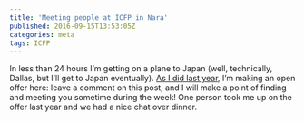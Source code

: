 ```yaml
---
title: 'Meeting people at ICFP in Nara'
published: 2016-09-15T13:53:05Z
categories: meta
tags: ICFP
---
```


<p>In less than 24 hours I’m getting on a plane to Japan (well, technically, Dallas, but I’ll get to Japan eventually). <a href="https://byorgey.wordpress.com/2015/08/29/meeting-new-people-at-icfp/">As I did last year</a>, I’m making an open offer here: leave a comment on this post, and I will make a point of finding and meeting you sometime during the week! One person took me up on the offer last year and we had a nice chat over dinner.</p>
<div id="refs" class="references">

</div>

